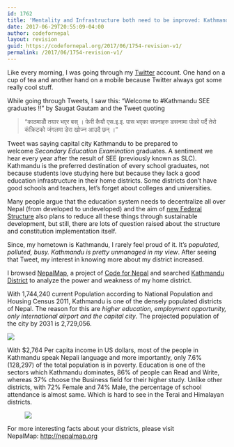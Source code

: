 ```yaml
---
id: 1762
title: 'Mentality and Infrastructure both need to be improved: Kathmandu City'
date: 2017-06-29T20:55:09-04:00
author: codefornepal
layout: revision
guid: https://codefornepal.org/2017/06/1754-revision-v1/
permalink: /2017/06/1754-revision-v1/
---
```

<div class="section-inner sectionLayout--insetColumn">
  <p id="6e1f" class="graf graf--p graf-after--h3">
    Like every morning, I was going through my <a class="markup--anchor markup--p-anchor" href="http://twitter.com/" target="_blank" rel="nofollow noopener" data-href="http://twitter.com">Twitter</a> account. One hand on a cup of tea and another hand on a mobile because Twitter always got some really cool stuff.
  </p>
  
  <p id="626b" class="graf graf--p graf-after--p">
    While going through Tweets, I saw this: “<span class="markup--strong markup--p-strong">Welcome to #Kathmandu SEE graduates !!</span>” by Saugat Gautam and the Tweet quoting
  </p>
  
  <blockquote id="73ff" class="graf graf--blockquote graf--startsWithDoubleQuote graf-after--p">
    <p>
      “काठमाडौँ तयार भएर बस् । फेरी कैयौ एस.इ.इ. पास भएका सपनाहरु डसनामा पोको पर्दै तेरो कंक्रिटको जंगलमा डेरा खोज्न आउदै छन् ।”
    </p>
  </blockquote>
  
  <p id="3e7c" class="graf graf--p graf-after--blockquote">
    Tweet was saying capital city Kathmandu to be prepared to welcome <span class="markup--strong markup--p-strong"><em class="markup--em markup--p-em">Secondary Education Examination</em></span> graduates. A sentiment we hear every year after the result of SEE (previously known as SLC). Kathmandu is the preferred destination of every school graduates, not because students love studying here but because they lack a good education infrastructure in their home districts. Some districts don’t have good schools and teachers, let’s forget about colleges and universities.
  </p>
  
  <p id="da83" class="graf graf--p graf-after--p">
    Many people argue that the education system needs to decentralize all over Nepal (from developed to undeveloped) and the aim of <a class="markup--anchor markup--p-anchor" href="https://en.wikipedia.org/wiki/Nepalese_Federal_States" target="_blank" rel="nofollow noopener" data-href="https://en.wikipedia.org/wiki/Nepalese_Federal_States">new Federal Structure</a> also plans to reduce all these things through sustainable development, but still, there are lots of question raised about the <span class="markup--strong markup--p-strong">structure and constitution</span> implementation itself.
  </p>
  
  <p id="06a3" class="graf graf--p graf-after--p">
    Since, my hometown is Kathmandu, I rarely feel proud of it. It&#8217;s p<em class="markup--em markup--p-em">opulated, polluted, busy. Kathmandu is pretty unmanaged in my view</em>. After seeing that Tweet, my interest in knowing more about my district increased.
  </p>
  
  <p class="graf graf--p graf-after--p">
    I browsed <a class="markup--anchor markup--p-anchor" href="http://nepalmap.org/" target="_blank" rel="nofollow noopener" data-href="http://nepalmap.org">NepalMap</a>, a project of <a class="markup--anchor markup--p-anchor" href="https://codefornepal.org/" target="_blank" rel="nofollow noopener" data-href="https://codefornepal.org">Code for Nepal</a> and searched <a class="markup--anchor markup--p-anchor" href="http://www.nepalmap.org/profiles/district-27-kathmandu/" target="_blank" rel="nofollow noopener" data-href="http://www.nepalmap.org/profiles/district-27-kathmandu/">Kathmandu District</a> to analyze the power and weakness of my home district.
  </p>
  
  <p id="77ac" class="graf graf--p graf-after--p">
    With 1,744,240 current Population according to National Population and Housing Census 2011, Kathmandu is one of the densely populated districts of Nepal. The reason for this are <em class="markup--em markup--p-em">higher education, employment opportunity, only international airport and the capital city</em>. The projected population of the city by 2031 is 2,729,056.
  </p>
  
  <p class="graf graf--p graf-after--p">
    <canvas class="progressiveMedia-canvas js-progressiveMedia-canvas" width="75" height="35"></canvas><img class="progressiveMedia-image js-progressiveMedia-image" src="https://cdn-images-1.medium.com/max/1000/0*LsDGY5ngi3eyC5Ic." data-src="https://cdn-images-1.medium.com/max/1000/0*LsDGY5ngi3eyC5Ic." />
  </p>
</div>

<div class="section-inner sectionLayout--insetColumn">
  <p id="b3d3" class="graf graf--p graf-after--figure">
    With $2,764 Per capita income in US dollars, most of the people in Kathmandu speak Nepali language and more importantly, only 7.6% (128,297) of the total population is in poverty. Education is one of the sectors which Kathmandu dominates, 86% of people can Read and Write, whereas 37% choose the Business field for their higher study. Unlike other districts, with 72% Female and 74% Male, the percentage of school attendance is almost same. Which is hard to see in the Terai and Himalayan districts.
  </p>
</div>

<div class="section-inner sectionLayout--outsetColumn">
  <figure id="be60" class="graf graf--figure graf--layoutOutsetCenter graf-after--p" data-scroll="native"> 
  
  <div class="aspectRatioPlaceholder is-locked">
    <div class="progressiveMedia js-progressiveMedia graf-image is-canvasLoaded is-imageLoaded" data-image-id="0*I1fpinT4tQzy0U_h." data-width="1176" data-height="721" data-action="zoom" data-action-value="0*I1fpinT4tQzy0U_h." data-scroll="native">
      <canvas class="progressiveMedia-canvas js-progressiveMedia-canvas" width="75" height="45"></canvas><img class="progressiveMedia-image js-progressiveMedia-image" src="https://cdn-images-1.medium.com/max/1000/0*I1fpinT4tQzy0U_h." data-src="https://cdn-images-1.medium.com/max/1000/0*I1fpinT4tQzy0U_h." />
    </div>
  </div></figure>
</div>

<div class="section-inner sectionLayout--insetColumn">
  <p id="6096" class="graf graf--p graf-after--figure graf--trailing">
    For more interesting facts about your districts, please visit NepalMap: <a class="markup--anchor markup--p-anchor" href="http://nepalmap.org/" target="_blank" rel="nofollow noopener" data-href="http://nepalmap.org">http://nepalmap.org</a>
  </p>
</div>